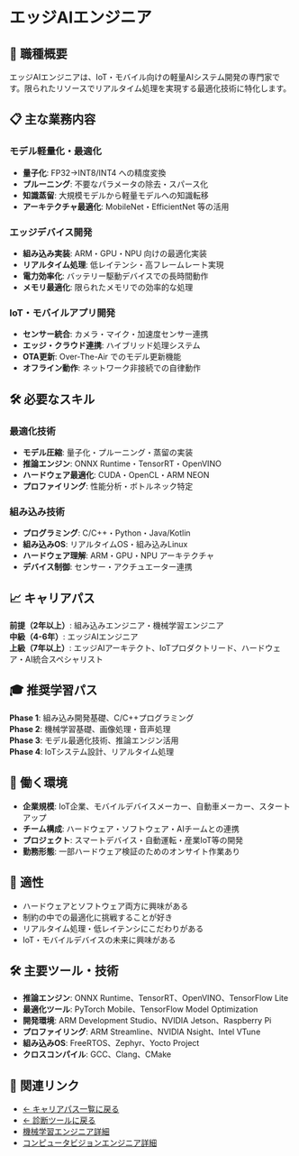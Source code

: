 # エッジAIエンジニア

## 🎯 職種概要
エッジAIエンジニアは、IoT・モバイル向けの軽量AIシステム開発の専門家です。限られたリソースでリアルタイム処理を実現する最適化技術に特化します。

## 📋 主な業務内容

### モデル軽量化・最適化
- **量子化**: FP32→INT8/INT4 への精度変換
- **プルーニング**: 不要なパラメータの除去・スパース化
- **知識蒸留**: 大規模モデルから軽量モデルへの知識転移
- **アーキテクチャ最適化**: MobileNet・EfficientNet 等の活用

### エッジデバイス開発
- **組み込み実装**: ARM・GPU・NPU 向けの最適化実装
- **リアルタイム処理**: 低レイテンシ・高フレームレート実現
- **電力効率化**: バッテリー駆動デバイスでの長時間動作
- **メモリ最適化**: 限られたメモリでの効率的な処理

### IoT・モバイルアプリ開発
- **センサー統合**: カメラ・マイク・加速度センサー連携
- **エッジ・クラウド連携**: ハイブリッド処理システム
- **OTA更新**: Over-The-Air でのモデル更新機能
- **オフライン動作**: ネットワーク非接続での自律動作

## 🛠️ 必要なスキル

### 最適化技術
- **モデル圧縮**: 量子化・プルーニング・蒸留の実装
- **推論エンジン**: ONNX Runtime・TensorRT・OpenVINO
- **ハードウェア最適化**: CUDA・OpenCL・ARM NEON
- **プロファイリング**: 性能分析・ボトルネック特定

### 組み込み技術
- **プログラミング**: C/C++・Python・Java/Kotlin
- **組み込みOS**: リアルタイムOS・組み込みLinux
- **ハードウェア理解**: ARM・GPU・NPU アーキテクチャ
- **デバイス制御**: センサー・アクチュエーター連携

## 📈 キャリアパス
**前提（2年以上）**: 組み込みエンジニア・機械学習エンジニア  
**中級（4-6年）**: エッジAIエンジニア  
**上級（7年以上）**: エッジAIアーキテクト、IoTプロダクトリード、ハードウェア・AI統合スペシャリスト

## 🎓 推奨学習パス
**Phase 1**: 組み込み開発基礎、C/C++プログラミング  
**Phase 2**: 機械学習基礎、画像処理・音声処理  
**Phase 3**: モデル最適化技術、推論エンジン活用  
**Phase 4**: IoTシステム設計、リアルタイム処理

## 💼 働く環境
- **企業規模**: IoT企業、モバイルデバイスメーカー、自動車メーカー、スタートアップ
- **チーム構成**: ハードウェア・ソフトウェア・AIチームとの連携
- **プロジェクト**: スマートデバイス・自動運転・産業IoT等の開発
- **勤務形態**: 一部ハードウェア検証のためのオンサイト作業あり

## 🎯 適性
- ハードウェアとソフトウェア両方に興味がある
- 制約の中での最適化に挑戦することが好き
- リアルタイム処理・低レイテンシにこだわりがある
- IoT・モバイルデバイスの未来に興味がある

## 🛠️ 主要ツール・技術
- **推論エンジン**: ONNX Runtime、TensorRT、OpenVINO、TensorFlow Lite
- **最適化ツール**: PyTorch Mobile、TensorFlow Model Optimization
- **開発環境**: ARM Development Studio、NVIDIA Jetson、Raspberry Pi
- **プロファイリング**: ARM Streamline、NVIDIA Nsight、Intel VTune
- **組み込みOS**: FreeRTOS、Zephyr、Yocto Project
- **クロスコンパイル**: GCC、Clang、CMake

## 🔗 関連リンク

- [← キャリアパス一覧に戻る](../ai_career_paths_guide.md)
- [← 診断ツールに戻る](https://centraleden.github.io/ai_training/career_path_interactive.html)
- [機械学習エンジニア詳細](machine-learning-engineer.md)
- [コンピュータビジョンエンジニア詳細](computer-vision-engineer.md) 